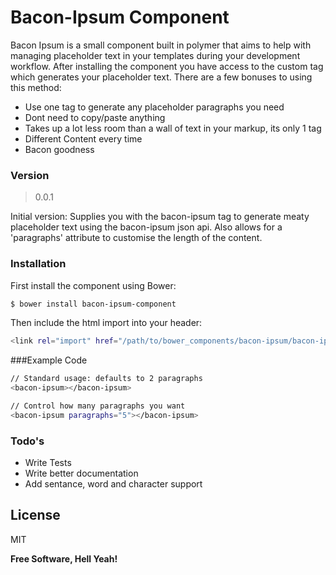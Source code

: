 # Bacon-Ipsum Component

Bacon Ipsum is a small component built in polymer that aims to help with managing placeholder text in your templates during your development workflow. After installing the component you have access to the custom tag which generates your placeholder text. There are a few bonuses to using this method:

 - Use one tag to generate any placeholder paragraphs you need
 - Dont need to copy/paste anything
 - Takes up a lot less room than a wall of text in your markup, its only 1 tag
 - Different Content every time
 - Bacon goodness

### Version
>0.0.1

Initial version: Supplies you with the bacon-ipsum tag to generate meaty placeholder text using the bacon-ipsum json api. Also allows for a 'paragraphs' attribute to customise the length of the content.

### Installation

First install the component using Bower:
```sh
$ bower install bacon-ipsum-component
```

Then include the html import into your header:

```sh
<link rel="import" href="/path/to/bower_components/bacon-ipsum/bacon-ipsum.html">
```

###Example Code

```sh
// Standard usage: defaults to 2 paragraphs
<bacon-ipsum></bacon-ipsum>

// Control how many paragraphs you want
<bacon-ipsum paragraphs="5"></bacon-ipsum>
```

### Todo's

 - Write Tests
 - Write better documentation
 - Add sentance, word and character support


License
----

MIT


**Free Software, Hell Yeah!**
